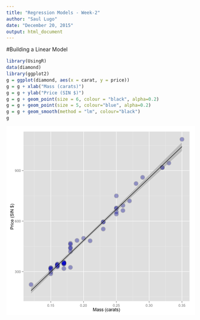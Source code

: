 ```yaml
---
title: "Regression Models - Week-2"
author: "Saul Lugo"
date: "December 20, 2015"
output: html_document
---
```


#Building a Linear Model


```r
library(UsingR)
data(diamond)
library(ggplot2)
g = ggplot(diamond, aes(x = carat, y = price))
g = g + xlab("Mass (carats)")
g = g + ylab("Price (SIN $)")
g = g + geom_point(size = 6, colour = "black", alpha=0.2)
g = g + geom_point(size = 5, colour="blue", alpha=0.2)
g = g + geom_smooth(method = "lm", colour="black")
g
```

![plot of chunk lm_diamonds_example](figure/lm_diamonds_example-1.png) 
